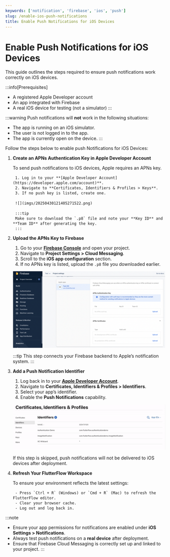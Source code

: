 ```yaml
---
keywords: ['notification', 'firebase', 'ios', 'push']
slug: /enable-ios-push-notifications
title: Enable Push Notifications for iOS Devices
---
```


# Enable Push Notifications for iOS Devices

This guide outlines the steps required to ensure push notifications work correctly on iOS devices.

:::info[Prerequisites]
- A registered Apple Developer account
- An app integrated with Firebase
- A real iOS device for testing (not a simulator)
:::

:::warning
Push notifications will **not** work in the following situations:

- The app is running on an iOS simulator.
- The user is not logged in to the app.
- The app is currently open on the device.
:::


Follow the steps below to enable push Notifications for iOS Devices:

1. **Create an APNs Authentication Key in Apple Developer Account**

    To send push notifications to iOS devices, Apple requires an APNs key.

        1. Log in to your **[Apple Developer Account](https://developer.apple.com/account)**.
        2. Navigate to **Certificates, Identifiers & Profiles > Keys**.
        3. If no push key is listed, create one.

        ![](imgs/20250430121405271522.png)

        :::tip
        Make sure to download the `.p8` file and note your **Key ID** and **Team ID** after generating the key.
        :::
2. **Upload the APNs Key to Firebase**

    1. Go to your **[Firebase Console](https://console.firebase.google.com/)** and open your project.
    2. Navigate to **Project Settings > Cloud Messaging**.
    3. Scroll to the **iOS app configuration** section.
    4. If no APNs key is listed, upload the `.p8` file you downloaded earlier.

    ![](imgs/20250430121405587477.png)

    :::tip
    This step connects your Firebase backend to Apple’s notification system.
    :::

3. **Add a Push Notification Identifier**

    1. Log back in to your **[Apple Developer Account](https://developer.apple.com/account)**.
    2. Navigate to **Certificates, Identifiers & Profiles > Identifiers**.
    3. Select your app’s identifier.
    4. Enable the **Push Notifications** capability.

    ![](imgs/20250430121405921022.png)

    If this step is skipped, push notifications will not be delivered to iOS devices after deployment.

4. **Refresh Your FlutterFlow Workspace**

    To ensure your environment reflects the latest settings:

        - Press `Ctrl + R` (Windows) or `Cmd + R` (Mac) to refresh the FlutterFlow editor.
        - Clear your browser cache.
        - Log out and log back in.

:::note
- Ensure your app permissions for notifications are enabled under **iOS Settings > Notifications**.
- Always test push notifications on a **real device** after deployment.
- Ensure that Firebase Cloud Messaging is correctly set up and linked to your project.
:::
